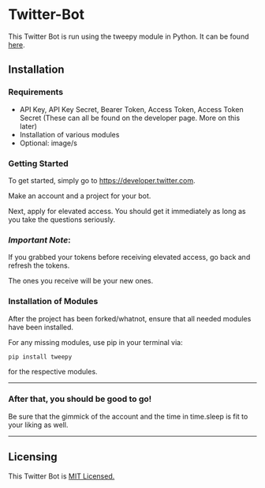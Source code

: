 # Twitter-Bot
This Twitter Bot is run using the tweepy module in Python. It can be found <a href="https://www.tweepy.org/">here</a>.

## Installation
### Requirements
- API Key, API Key Secret, Bearer Token, Access Token, Access Token Secret (These can all be found on the developer page. More on this later)
- Installation of various modules
- Optional: image/s

### Getting Started
To get started, simply go to https://developer.twitter.com. 

Make an account and a project for your bot.

Next, apply for elevated access. You should get it immediately as long as you take the questions seriously.

### _Important Note_:
If you grabbed your tokens before receiving elevated access, go back and refresh the tokens.

The ones you receive will be your new ones.

### Installation of Modules
After the project has been forked/whatnot, ensure that all needed modules have been installed. 

For any missing modules, use pip in your terminal via:

``` 
pip install tweepy 
```

for the respective modules. 

---

### After that, you should be good to go! 
Be sure that the gimmick of the account and the time in time.sleep is fit to your liking as well.

---

## Licensing
This Twitter Bot is <a href="https://github.com/peacekeeper6/Twitter-Bot/blob/main/LICENSE">MIT Licensed.</a>
